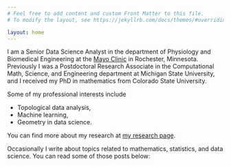 ```yaml
---
# Feel free to add content and custom Front Matter to this file.
# To modify the layout, see https://jekyllrb.com/docs/themes/#overriding-theme-defaults

layout: home
---
```


I am a Senior Data Science Analyst in the department of Physiology and Biomedical Engineering at the [Mayo Clinic](https://www.mayo.edu) in Rochester, Minnesota. Previously I was a Postdoctoral Research Associate in the Computational Math, Science, and Engineering department at Michigan State University, and I received my PhD in mathematics from Colorado State University.

Some of my professional interests include
* Topological data analysis,
* Machine learning,
* Geometry in data science.

You can find more about my research at [my research page](research.md).

Occasionally I write about topics related to mathematics, statistics, and data science. You can read some of those posts below: